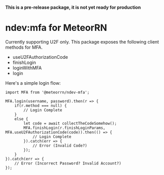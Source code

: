 **This is a pre-release package, it is not yet ready for production**

# ndev:mfa for MeteorRN

Currently supporting U2F only. This package exposes the following client methods for MFA.
- useU2FAuthorizationCode
- finishLogin
- loginWithMFA
- login

Here's a simple login flow:

````
import MFA from '@meteorrn/ndev-mfa';

MFA.login(username, password).then(r => {
    if(r.method === null) {
        // Login Complete
    }
    else {
        let code = await collectTheCodeSomehow();
        MFA.finishLogin(r.finishLoginParams, MFA.useU2FAuthorizationCode(code)).then(() => {
            // Login Complete
        }).catch(err => {
            // Error (Invalid Code?)
        });
    }
}).catch(err => {
    // Error (Incorrect Password? Invalid Account?)
});

````